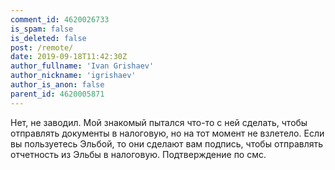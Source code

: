 ```yaml
---
comment_id: 4620026733
is_spam: false
is_deleted: false
post: /remote/
date: 2019-09-18T11:42:30Z
author_fullname: 'Ivan Grishaev'
author_nickname: 'igrishaev'
author_is_anon: false
parent_id: 4620005871
---
```


<p>Нет, не заводил. Мой знакомый пытался что-то с ней сделать, чтобы отправлять документы в налоговую, но на тот момент не взлетело. Если вы пользуетесь Эльбой, то они сделают вам подпись, чтобы отправлять отчетность из Эльбы в налоговую. Подтверждение по смс.</p>
